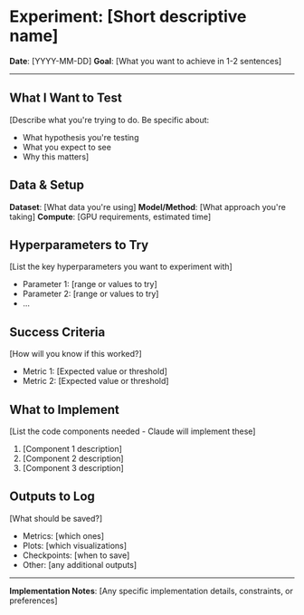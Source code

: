 # Experiment: [Short descriptive name]

**Date**: [YYYY-MM-DD]
**Goal**: [What you want to achieve in 1-2 sentences]

---

## What I Want to Test

[Describe what you're trying to do. Be specific about:
- What hypothesis you're testing
- What you expect to see
- Why this matters]

## Data & Setup

**Dataset**: [What data you're using]
**Model/Method**: [What approach you're taking]
**Compute**: [GPU requirements, estimated time]

## Hyperparameters to Try

[List the key hyperparameters you want to experiment with]
- Parameter 1: [range or values to try]
- Parameter 2: [range or values to try]
- ...

## Success Criteria

[How will you know if this worked?]
- Metric 1: [Expected value or threshold]
- Metric 2: [Expected value or threshold]

## What to Implement

[List the code components needed - Claude will implement these]
1. [Component 1 description]
2. [Component 2 description]
3. [Component 3 description]

## Outputs to Log

[What should be saved?]
- Metrics: [which ones]
- Plots: [which visualizations]
- Checkpoints: [when to save]
- Other: [any additional outputs]

---

**Implementation Notes**:
[Any specific implementation details, constraints, or preferences]
